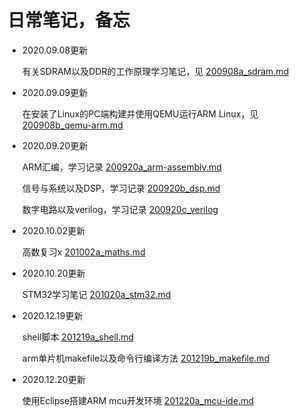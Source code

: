 # 日常笔记，备忘

+ 2020.09.08更新

    有关SDRAM以及DDR的工作原理学习笔记，见 [200908a_sdram.md](200908a_sdram.md)

+ 2020.09.09更新

    在安装了Linux的PC端构建并使用QEMU运行ARM Linux，见 [200908b_qemu-arm.md](200908b_qemu-arm.md)

+ 2020.09.20更新

    ARM汇编，学习记录 [200920a_arm-assembly.md](200920a_arm-assembly.md)

    信号与系统以及DSP，学习记录 [200920b_dsp.md](200920b_dsp.md)

    数字电路以及verilog，学习记录 [200920c_verilog](200920c_verilog.md)

+ 2020.10.02更新

    高数复习x [201002a_maths.md](201002a_maths.md)

+ 2020.10.20更新

    STM32学习笔记 [201020a_stm32.md](201020a_stm32.md)

+ 2020.12.19更新

    shell脚本 [201219a_shell.md](201219a_shell.md)

    arm单片机makefile以及命令行编译方法 [201219b_makefile.md](201219b_makefile.md)

+ 2020.12.20更新

    使用Eclipse搭建ARM mcu开发环境 [201220a_mcu-ide.md](201220a_mcu-ide.md)
